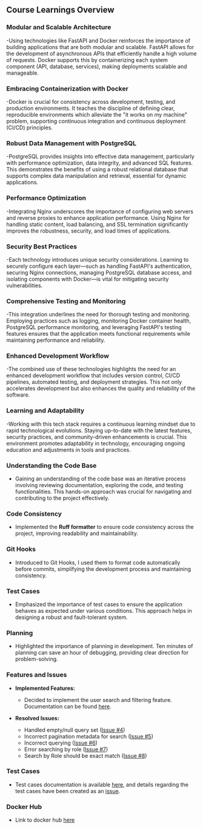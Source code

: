 ## Course Learnings Overview

### Modular and Scalable Architecture
-Using technologies like FastAPI and Docker reinforces the importance of building applications that are both modular and scalable. FastAPI allows for the development of asynchronous APIs that efficiently handle a high volume of requests. Docker supports this by containerizing each system component (API, database, services), making deployments scalable and manageable.

### Embracing Containerization with Docker
-Docker is crucial for consistency across development, testing, and production environments. It teaches the discipline of defining clear, reproducible environments which alleviate the "it works on my machine" problem, supporting continuous integration and continuous deployment (CI/CD) principles.

### Robust Data Management with PostgreSQL
-PostgreSQL provides insights into effective data management, particularly with performance optimization, data integrity, and advanced SQL features. This demonstrates the benefits of using a robust relational database that supports complex data manipulation and retrieval, essential for dynamic applications.

### Performance Optimization
-Integrating Nginx underscores the importance of configuring web servers and reverse proxies to enhance application performance. Using Nginx for handling static content, load balancing, and SSL termination significantly improves the robustness, security, and load times of applications.

### Security Best Practices
-Each technology introduces unique security considerations. Learning to securely configure each layer—such as handling FastAPI's authentication, securing Nginx connections, managing PostgreSQL database access, and isolating components with Docker—is vital for mitigating security vulnerabilities.

### Comprehensive Testing and Monitoring
-This integration underlines the need for thorough testing and monitoring. Employing practices such as logging, monitoring Docker container health, PostgreSQL performance monitoring, and leveraging FastAPI's testing features ensures that the application meets functional requirements while maintaining performance and reliability.

### Enhanced Development Workflow
-The combined use of these technologies highlights the need for an enhanced development workflow that includes version control, CI/CD pipelines, automated testing, and deployment strategies. This not only accelerates development but also enhances the quality and reliability of the software.

### Learning and Adaptability
-Working with this tech stack requires a continuous learning mindset due to rapid technological evolutions. Staying up-to-date with the latest features, security practices, and community-driven enhancements is crucial. This environment promotes adaptability in technology, encouraging ongoing education and adjustments in tools and practices.

### Understanding the Code Base
- Gaining an understanding of the code base was an iterative process involving reviewing documentation, exploring the code, and testing functionalities. This hands-on approach was crucial for navigating and contributing to the project effectively.

### Code Consistency
- Implemented the **Ruff formatter** to ensure code consistency across the project, improving readability and maintainability.

### Git Hooks
- Introduced to Git Hooks, I used them to format code automatically before commits, simplifying the development process and maintaining consistency.

### Test Cases
- Emphasized the importance of test cases to ensure the application behaves as expected under various conditions. This approach helps in designing a robust and fault-tolerant system.

### Planning
- Highlighted the importance of planning in development. Ten minutes of planning can save an hour of debugging, providing clear direction for problem-solving.

### Features and Issues
- **Implemented Features:**
  - Decided to implement the user search and filtering feature. Documentation can be found [here](https://github.com/ParthPatel101019/user_management/blob/main/search.md).

- **Resolved Issues:**
  - Handled empty/null query set ([Issue #4](https://github.com/ParthPatel101019/user_management/issues/4))
  - Incorrect pagination metadata for search ([Issue #5](https://github.com/ParthPatel101019/user_management/issues/5))
  - Incorrect querying ([Issue #6](https://github.com/ParthPatel101019/user_management/issues/6))
  - Error searching by role ([Issue #7](https://github.com/ParthPatel101019/user_management/issues/7))
  - Search by Role should be exact match ([Issue #8](https://github.com/ParthPatel101019/user_management/issues/8))

### Test Cases
- Test cases documentation is available [here](https://github.com/ParthPatel101019/user_management/blob/main/tests/test_services/test_search.py), and details regarding the test cases have been created as an [issue](https://github.com/ParthPatel101019/user_management/issues/10).

### Docker Hub
- Link to docker hub [here](https://hub.docker.com/repository/docker/parthpatel101019/user_management/general)
